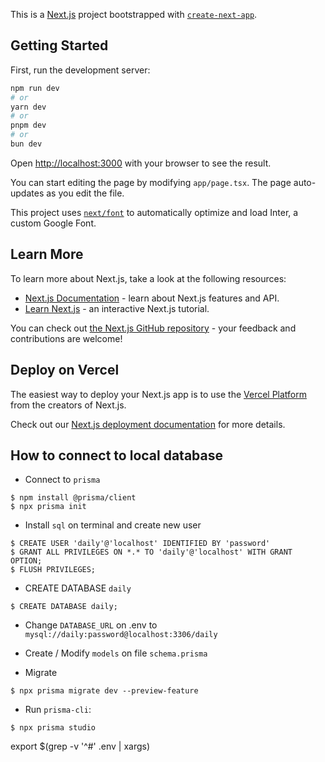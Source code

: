 This is a [Next.js](https://nextjs.org/) project bootstrapped with [`create-next-app`](https://github.com/vercel/next.js/tree/canary/packages/create-next-app).

## Getting Started

First, run the development server:

```bash
npm run dev
# or
yarn dev
# or
pnpm dev
# or
bun dev
```

Open [http://localhost:3000](http://localhost:3000) with your browser to see the result.

You can start editing the page by modifying `app/page.tsx`. The page auto-updates as you edit the file.

This project uses [`next/font`](https://nextjs.org/docs/basic-features/font-optimization) to automatically optimize and load Inter, a custom Google Font.

## Learn More

To learn more about Next.js, take a look at the following resources:

- [Next.js Documentation](https://nextjs.org/docs) - learn about Next.js features and API.
- [Learn Next.js](https://nextjs.org/learn) - an interactive Next.js tutorial.

You can check out [the Next.js GitHub repository](https://github.com/vercel/next.js/) - your feedback and contributions are welcome!

## Deploy on Vercel

The easiest way to deploy your Next.js app is to use the [Vercel Platform](https://vercel.com/new?utm_medium=default-template&filter=next.js&utm_source=create-next-app&utm_campaign=create-next-app-readme) from the creators of Next.js.

Check out our [Next.js deployment documentation](https://nextjs.org/docs/deployment) for more details.

## How to connect to local database

- Connect to `prisma`

```
$ npm install @prisma/client
$ npx prisma init
```

- Install `sql` on terminal and create new user

```
$ CREATE USER 'daily'@'localhost' IDENTIFIED BY 'password'
$ GRANT ALL PRIVILEGES ON *.* TO 'daily'@'localhost' WITH GRANT OPTION;
$ FLUSH PRIVILEGES;
```

- CREATE DATABASE `daily`

```
$ CREATE DATABASE daily;
```

- Change `DATABASE_URL` on .env to `mysql://daily:password@localhost:3306/daily`

- Create / Modify `models` on file `schema.prisma`
- Migrate

```
$ npx prisma migrate dev --preview-feature
```

- Run `prisma-cli`:

```
$ npx prisma studio
```

export $(grep -v '^#' .env | xargs)
